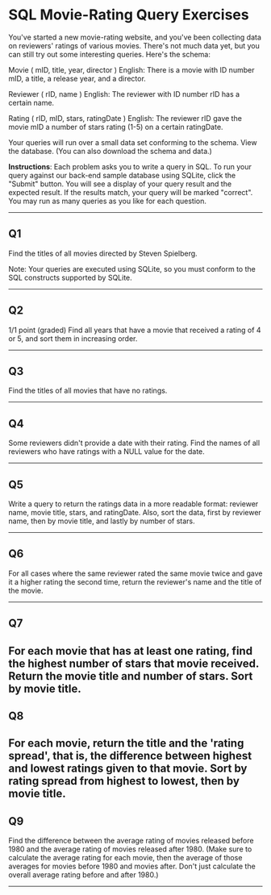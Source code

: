 # SQL Movie-Rating Query Exercises

You've started a new movie-rating website, and you've been collecting data on reviewers' ratings of various movies. There's not much data yet, but you can still try out some interesting queries. Here's the schema:

Movie ( mID, title, year, director )
English: There is a movie with ID number mID, a title, a release year, and a director.

Reviewer ( rID, name )
English: The reviewer with ID number rID has a certain name.

Rating ( rID, mID, stars, ratingDate )
English: The reviewer rID gave the movie mID a number of stars rating (1-5) on a certain ratingDate.

Your queries will run over a small data set conforming to the schema. View the database. (You can also download the schema and data.)

**Instructions**: Each problem asks you to write a query in SQL. To run your query against our back-end sample database using SQLite, click the "Submit" button. You will see a display of your query result and the expected result. If the results match, your query will be marked "correct". You may run as many queries as you like for each question.

---

## Q1

Find the titles of all movies directed by Steven Spielberg.

Note: Your queries are executed using SQLite, so you must conform to the SQL constructs supported by SQLite.

---

## Q2
1/1 point (graded)
Find all years that have a movie that received a rating of 4 or 5, and sort them in increasing order.

---

## Q3

Find the titles of all movies that have no ratings.

---

## Q4

Some reviewers didn't provide a date with their rating. Find the names of all reviewers who have ratings with a NULL value for the date.

---

## Q5

Write a query to return the ratings data in a more readable format: reviewer name, movie title, stars, and ratingDate. Also, sort the data, first by reviewer name, then by movie title, and lastly by number of stars.

---

## Q6

For all cases where the same reviewer rated the same movie twice and gave it a higher rating the second time, return the reviewer's name and the title of the movie.

---

## Q7

For each movie that has at least one rating, find the highest number of stars that movie received. Return the movie title and number of stars. Sort by movie title.
---

## Q8

For each movie, return the title and the 'rating spread', that is, the difference between highest and lowest ratings given to that movie. Sort by rating spread from highest to lowest, then by movie title.
---

## Q9

Find the difference between the average rating of movies released before 1980 and the average rating of movies released after 1980. (Make sure to calculate the average rating for each movie, then the average of those averages for movies before 1980 and movies after. Don't just calculate the overall average rating before and after 1980.)

---